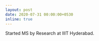 ```yaml
---
layout: post
date: 2020-07-31 00:00:00+0530
inline: true
---
```


Started MS by Research at IIIT Hyderabad.
